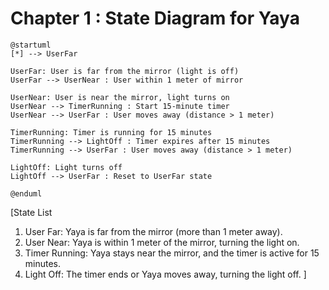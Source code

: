 # Chapter 1 : State Diagram for Yaya
```plantuml
@startuml
[*] --> UserFar

UserFar: User is far from the mirror (light is off)
UserFar --> UserNear : User within 1 meter of mirror

UserNear: User is near the mirror, light turns on
UserNear --> TimerRunning : Start 15-minute timer
UserNear --> UserFar : User moves away (distance > 1 meter)

TimerRunning: Timer is running for 15 minutes
TimerRunning --> LightOff : Timer expires after 15 minutes
TimerRunning --> UserFar : User moves away (distance > 1 meter)

LightOff: Light turns off
LightOff --> UserFar : Reset to UserFar state

@enduml

```


[State List
1. User Far: Yaya is far from the mirror (more than 1 meter away).
2. User Near: Yaya is within 1 meter of the mirror, turning the light on.
3. Timer Running: Yaya stays near the mirror, and the timer is active for 15 minutes.
4. Light Off: The timer ends or Yaya moves away, turning the light off.
]